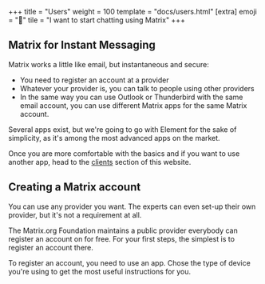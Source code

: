 +++
title = "Users"
weight = 100
template = "docs/users.html"
[extra]
emoji = "🧑"
tile = "I want to start chatting using Matrix"
+++

## Matrix for Instant Messaging

Matrix works a little like email, but instantaneous and secure:
- You need to register an account at a provider
- Whatever your provider is, you can talk to people using other providers
- In the same way you can use Outlook or Thunderbird with the same email
  account, you can use different Matrix apps for the same Matrix account.

Several apps exist, but we're going to go with Element for the sake of
simplicity, as it's among the most advanced apps on the market.

Once you are more comfortable with the basics and if you want to use another
app, head to the [clients](/ecosystem/clients) section of this website.

## Creating a Matrix account

You can use any provider you want. The experts can even set-up their own
provider, but it's not a requirement at all.

The Matrix.org Foundation maintains a public provider everybody can register
an account on for free. For your first steps, the simplest is to register an
account there.

To register an account, you need to use an app. Chose the type of device you're
using to get the most useful instructions for you.
